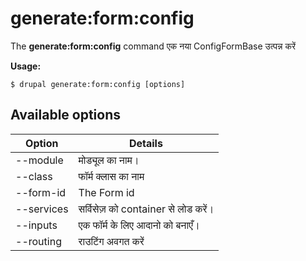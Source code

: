 # generate:form:config
The **generate:form:config** command एक नया ConfigFormBase उत्पन्न करें

**Usage:**
```
$ drupal generate:form:config [options] 
```

## Available options
Option | Details
-------|-------------
--module | मोड्यूल का नाम।
--class | फॉर्म क्लास का नाम
--form-id | The Form id
--services | सर्विसेज़ को container से लोड करें।
--inputs | एक फॉर्म के लिए आदानो को बनाएँ।
--routing | राउटिंग अवगत करें
